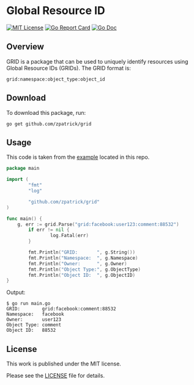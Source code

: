 # Global Resource ID

[![MIT License](https://img.shields.io/badge/license-MIT-blue.svg)](https://github.com/zpatrick/grid/blob/master/LICENSE)
[![Go Report Card](https://goreportcard.com/badge/github.com/zpatrick/grid)](https://goreportcard.com/report/github.com/zpatrick/grid)
[![Go Doc](https://godoc.org/github.com/zpatrick/grid?status.svg)](https://godoc.org/github.com/zpatrick/grid)

## Overview
GRID is a package that can be used to uniquely identify resources using Global Resource IDs (GRIDs). 
The GRID format is:
```
grid:namespace:object_type:object_id
```

## Download
To download this package, run:
```
go get github.com/zpatrick/grid
```

## Usage
This code is taken from the [example](/example) located in this repo.

```go
package main

import (
        "fmt"
        "log"

        "github.com/zpatrick/grid"
)

func main() {
	g, err := grid.Parse("grid:facebook:user123:comment:88532")
        if err != nil {
                log.Fatal(err)
        }

        fmt.Println("GRID:       ", g.String())
        fmt.Println("Namespace:  ", g.Namespace)
        fmt.Println("Owner:      ", g.Owner)
        fmt.Println("Object Type:", g.ObjectType)
        fmt.Println("Object ID:  ", g.ObjectID)
}
```

Output:
```console
$ go run main.go
GRID:        grid:facebook:comment:88532
Namespace:   facebook
Owner:       user123
Object Type: comment
Object ID:   88532
```

## License
This work is published under the MIT license.

Please see the [LICENSE](/LICENSE) file for details.
